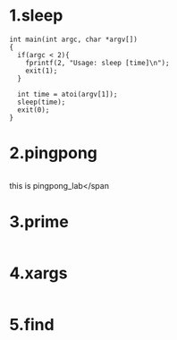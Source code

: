 # 1.sleep
```
int main(int argc, char *argv[])  
{
  if(argc < 2){
    fprintf(2, "Usage: sleep [time]\n");
    exit(1);
  }

  int time = atoi(argv[1]);
  sleep(time);
  exit(0);
}
```
# 2.pingpong
```
```
<span style="color = yellow">this is pingpong_lab</span


# 3.prime
```
```

# 4.xargs
```
```


# 5.find